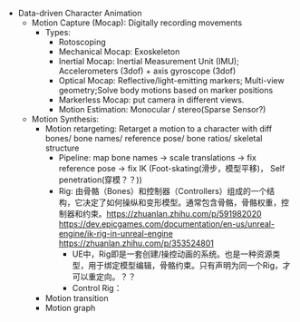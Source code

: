 - Data-driven Character Animation
  - Motion Capture (Mocap): Digitally recording movements
    - Types: 
      - Rotoscoping
      - Mechanical Mocap: Exoskeleton
      - Inertial Mocap: Inertial Measurement Unit (IMU); Accelerometers (3dof) + axis gyroscope (3dof)
      - Optical Mocap: Reflective/light-emitting markers; Multi-view geometry;Solve body motions based on marker positions
      - Markerless Mocap: put camera in different views.
      - Motion Estimation: Monocular / stereo(Sparse Sensor?)
  - Motion Synthesis:
    - Motion retargeting: Retarget a motion to a character with diff bones/ bone names/ reference pose/ bone ratios/ skeletal structure
      - Pipeline: map bone names -> scale translations -> fix reference pose -> fix IK (Foot-skating(滑步，模型平移)， Self penetration(穿模？？))
      - Rig: 由骨骼（Bones）和控制器（Controllers）组成的一个结构，它决定了如何操纵和变形模型。通常包含骨骼，骨骼权重，控制器和约束。https://zhuanlan.zhihu.com/p/591982020 https://dev.epicgames.com/documentation/en-us/unreal-engine/ik-rig-in-unreal-engine https://zhuanlan.zhihu.com/p/353524801
        - UE中，Rig即是一套创建/操控动画的系统。也是一种资源类型，用于绑定模型编辑，骨骼约束。只有声明为同一个Rig，才可以重定向。？？
        - Control Rig： 
    - Motion transition
    - Motion graph